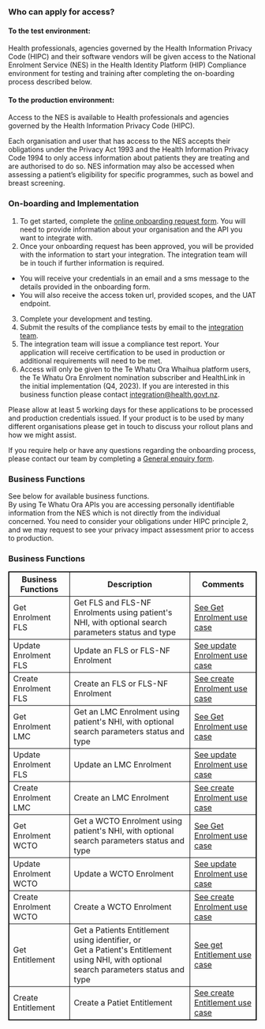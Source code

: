 

### Who can apply for access?

#### To the test environment:

Health professionals, agencies governed by the Health Information Privacy Code (HIPC) and their software vendors will be given access to the National Enrolment Service (NES) in the Health Identity Platform (HIP) Compliance environment for testing and training after completing the on-boarding process described below.

#### To the production environment:

Access to the NES is available to Health professionals and agencies governed by the Health Information Privacy Code (HIPC).

Each organisation and user that has access to the NES accepts their obligations under the Privacy Act 1993 and the Health Information Privacy Code 1994 to only access information about patients they are treating and are authorised to do so.  NES information may also be accessed when assessing a patient’s eligibility for specific programmes, such as bowel and breast screening.

### On-boarding and Implementation

1. To get started, complete the [online onboarding request form](https://mohapis.atlassian.net/servicedesk/customer/portal/3/group/11/create/67). You will need to provide information about your organisation and the API you want to integrate with.
2. Once your onboarding request has been approved, you will be provided with the information to start your integration. The integration team will be in touch if further information is required.
  * You will receive your credentials in an email and a sms message to the details provided in the onboarding form.
  * You will also receive the access token url, provided scopes, and the UAT endpoint.
3. Complete your development and testing.
4. Submit the results of the compliance tests by email to the [integration team](mailto:integration@health.govt.nz).
5. The integration team will issue a compliance test report. Your application will receive certification to be used in production or additional requirements will need to be met.
6. Access will only be given to the Te Whatu Ora Whaihua platform users, the Te Whatu Ora Enrolment nomination subscriber and HealthLink in the initial implementation (Q4, 2023). If you are interested in this business function please contact [integration@health.govt.nz](mailto:integration@health.govt.nz).

Please allow at least 5 working days for these applications to be processed and production credentials issued. If your product is to be used by many different organisations please get in touch to discuss your rollout plans and how we might assist.

If you require help or have any questions regarding the onboarding process, please contact our team by completing a [General enquiry form](https://mohapis.atlassian.net/servicedesk/customer/portal/3/group/11/create/36).

### Business Functions

See below for available business functions.  
By using Te Whatu Ora APIs you are accessing personally identifiable information from the NES which is not directly from the individual concerned. You need to consider your obligations under HIPC principle 2, and we may request to see your privacy impact assessment prior to access to production.

<h3>Business Functions</h3>
<table>
<style>
table, th, td {
  border: 1px solid black;
  border-collapse: collapse;
}
</style>
<tr>
<th>Business Functions</th>
<th>Description</th>
<th>Comments</th></tr>

<tr>
<td>Get Enrolment FLS</td>
<td>Get FLS and FLS-NF Enrolments using patient's NHI, with optional search parameters status and type</td>
<td><a href="searchEnrolment.html">See Get Enrolment use case</a></td>
</tr>

<tr>
<td>Update Enrolment FLS</td>
<td>Update an FLS or FLS-NF Enrolment</td>
<td><a href="updateEnrolment.html">See update Enrolment use case</a></td>
</tr>

<tr>
<td>Create Enrolment FLS</td>
<td>Create an FLS or FLS-NF Enrolment</td>
<td><a href="createEnrolment.html">See create Enrolment use case</a></td>
</tr>

<tr>
<td>Get Enrolment LMC</td>
<td>Get an LMC Enrolment using patient's NHI, with optional search parameters status and type</td>
<td><a href="searchEnrolment.html">See Get Enrolment use case</a></td>
</tr>

<tr>
<td>Update Enrolment FLS</td>
<td>Update an LMC Enrolment</td>
<td><a href="updateEnrolment.html">See update Enrolment use case</a></td>
</tr>

<tr>
<td>Create Enrolment LMC</td>
<td>Create an LMC Enrolment</td>
<td><a href="createEnrolment.html">See create Enrolment use case</a></td>
</tr>

<tr>
<td>Get Enrolment WCTO</td>
<td>Get a WCTO Enrolment using patient's NHI, with optional search parameters status and type</td>
<td><a href="searchEnrolment.html">See Get Enrolment use case</a></td>
</tr>

<tr>
<td>Update Enrolment WCTO</td>
<td>Update a WCTO Enrolment</td>
<td><a href="updateEnrolment.html">See update Enrolment use case</a></td>
</tr>

<tr>
<td>Create Enrolment WCTO</td>
<td>Create a WCTO Enrolment</td>
<td><a href="createEnrolment.html">See create Enrolment use case</a></td>
</tr>

<tr>
<td>Get Entitlement</td>
<td>Get a Patients Entitlement using identifier, or <br /> Get a Patient's Entitlement using NHI, with optional search parameters status and type</td>
<td><a href="getPatient.html">See get Entitlement use case</a></td></tr>
</tr>

<tr>
<td>Create Entitlement</td>
<td>Create a Patiet Entitlement</td>
<td><a href="createEntitlement.html">See create Entitlement use case</a></td></tr>
</tr>
